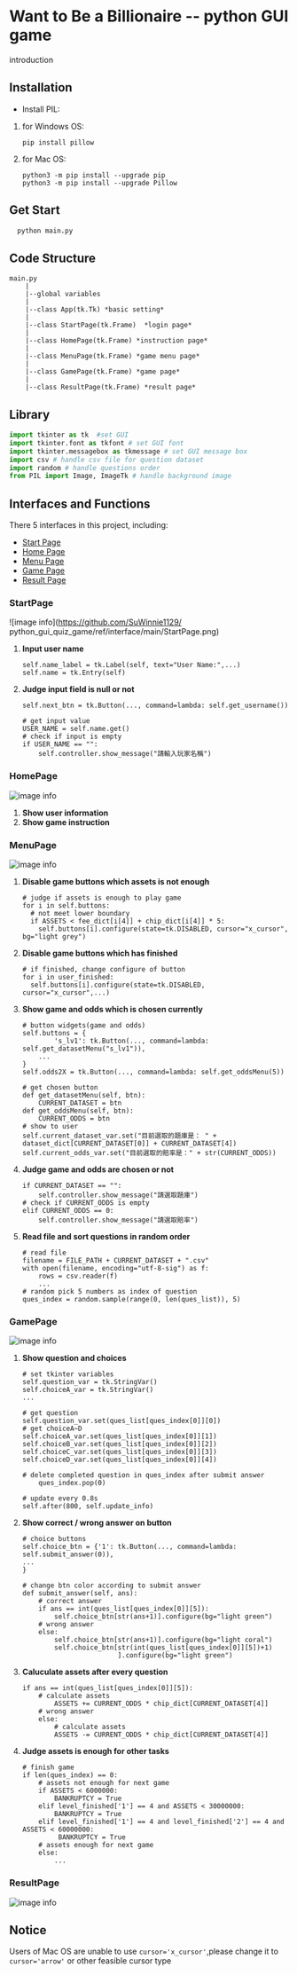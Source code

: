 # Want to Be a Billionaire -- python GUI game

introduction

## Installation

- Install PIL:

1. for Windows OS:
   ```
   pip install pillow
   ```
2. for Mac OS:
   ```
   python3 -m pip install --upgrade pip
   python3 -m pip install --upgrade Pillow
   ```

## Get Start

```python
  python main.py
```

## Code Structure

```properties
main.py
    |
    |--global variables
    |
    |--class App(tk.Tk) *basic setting*
    |
    |--class StartPage(tk.Frame)  *login page*
    |
    |--class HomePage(tk.Frame) *instruction page*
    |
    |--class MenuPage(tk.Frame) *game menu page*
    |
    |--class GamePage(tk.Frame) *game page*
    |
    |--class ResultPage(tk.Frame) *result page*
```

## Library

```python
import tkinter as tk  #set GUI
import tkinter.font as tkfont # set GUI font
import tkinter.messagebox as tkmessage # set GUI message box
import csv # handle csv file for question dataset
import random # handle questions order
from PIL import Image, ImageTk # handle background image
```

## Interfaces and Functions

There 5 interfaces in this project, including:

- <a href="###StartPage">Start Page</a>
- <a href="###HomePage">Home Page</a>
- <a href="###MenuPage">Menu Page</a>
- <a href="###GamePage">Game Page</a>
- <a href="###ResultPage">Result Page</a>

### StartPage

![image info](https://github.com/SuWinnie1129/
python_gui_quiz_game/ref/interface/main/StartPage.png)

1. **Input user name**
   ```python=
   self.name_label = tk.Label(self, text="User Name:",...)
   self.name = tk.Entry(self)
   ```
2. **Judge input field is null or not**

   ```python=
   self.next_btn = tk.Button(..., command=lambda: self.get_username())

   # get input value
   USER_NAME = self.name.get()
   # check if input is empty
   if USER_NAME == "":
       self.controller.show_message("請輸入玩家名稱")
   ```

### HomePage

![image info](ref\iterface_screenshot\HomePage.PNG)

1. **Show user information**
2. **Show game instruction**

### MenuPage

![image info](ref\iterface_screenshot\MenuPage.PNG)

1. **Disable game buttons which assets is not enough**
   ```python=
   # judge if assets is enough to play game
   for i in self.buttons:
     # not meet lower boundary
     if ASSETS < fee_dict[i[4]] + chip_dict[i[4]] * 5:
       self.buttons[i].configure(state=tk.DISABLED, cursor="x_cursor", bg="light grey")
   ```
2. **Disable game buttons which has finished**
   ```python=
   # if finished, change configure of button
   for i in user_finished:
     self.buttons[i].configure(state=tk.DISABLED, cursor="x_cursor",...)
   ```
3. **Show game and odds which is chosen currently**

   ```python=
   # button widgets(game and odds)
   self.buttons = {
           's_lv1': tk.Button(..., command=lambda: self.get_datasetMenu("s_lv1")),
       ...
   }
   self.odds2X = tk.Button(..., command=lambda: self.get_oddsMenu(5))

   # get chosen button
   def get_datasetMenu(self, btn):
       CURRENT_DATASET = btn
   def get_oddsMenu(self, btn):
       CURRENT_ODDS = btn
   # show to user
   self.current_dataset_var.set("目前選取的題庫是： " + dataset_dict[CURRENT_DATASET[0]] + CURRENT_DATASET[4])
   self.current_odds_var.set("目前選取的賠率是：" + str(CURRENT_ODDS))
   ```

4. **Judge game and odds are chosen or not**
   ```python=
   if CURRENT_DATASET == "":
       self.controller.show_message("請選取題庫")
   # check if CURRENT_ODDS is empty
   elif CURRENT_ODDS == 0:
       self.controller.show_message("請選取賠率")
   ```
5. **Read file and sort questions in random order**
   ```python=
   # read file
   filename = FILE_PATH + CURRENT_DATASET + ".csv"
   with open(filename, encoding="utf-8-sig") as f:
       rows = csv.reader(f)
       ...
   # random pick 5 numbers as index of question
   ques_index = random.sample(range(0, len(ques_list)), 5)
   ```

### GamePage

![image info](ref\iterface_screenshot\GamePage.png)

1. **Show question and choices**

   ```python=
   # set tkinter variables
   self.question_var = tk.StringVar()
   self.choiceA_var = tk.StringVar()
   ...

   # get question
   self.question_var.set(ques_list[ques_index[0]][0])
   # get choiceA~D
   self.choiceA_var.set(ques_list[ques_index[0]][1])
   self.choiceB_var.set(ques_list[ques_index[0]][2])
   self.choiceC_var.set(ques_list[ques_index[0]][3])
   self.choiceD_var.set(ques_list[ques_index[0]][4])

   # delete completed question in ques_index after submit answer
       ques_index.pop(0)

   # update every 0.8s
   self.after(800, self.update_info)
   ```

2. **Show correct / wrong answer on button**

   ```python=
   # choice buttons
   self.choice_btn = {'1': tk.Button(..., command=lambda: self.submit_answer(0)),
   ...
   }

   # change btn color according to submit answer
   def submit_answer(self, ans):
       # correct answer
       if ans == int(ques_list[ques_index[0]][5]):
           self.choice_btn[str(ans+1)].configure(bg="light green")
       # wrong answer
       else:
           self.choice_btn[str(ans+1)].configure(bg="light coral")
           self.choice_btn[str(int(ques_list[ques_index[0]][5])+1)
                           ].configure(bg="light green")
   ```

3. **Caluculate assets after every question**

   ```python=
   if ans == int(ques_list[ques_index[0]][5]):
       # calculate assets
           ASSETS += CURRENT_ODDS * chip_dict[CURRENT_DATASET[4]]
       # wrong answer
       else:
           # calculate assets
           ASSETS -= CURRENT_ODDS * chip_dict[CURRENT_DATASET[4]]
   ```

4. **Judge assets is enough for other tasks**
   ```python=
   # finish game
   if len(ques_index) == 0:
       # assets not enough for next game
       if ASSETS < 6000000:
           BANKRUPTCY = True
       elif level_finished['1'] == 4 and ASSETS < 30000000:
           BANKRUPTCY = True
       elif level_finished['1'] == 4 and level_finished['2'] == 4 and ASSETS < 60000000:
            BANKRUPTCY = True
       # assets enough for next game
       else:
           ...
   ```

### ResultPage

![image info](ref\iterface_screenshot\ResultPage.PNG)

## Notice

Users of Mac OS are unable to use `cursor='x_cursor'`,please change it to `cursor='arrow'` or other feasible cursor type

